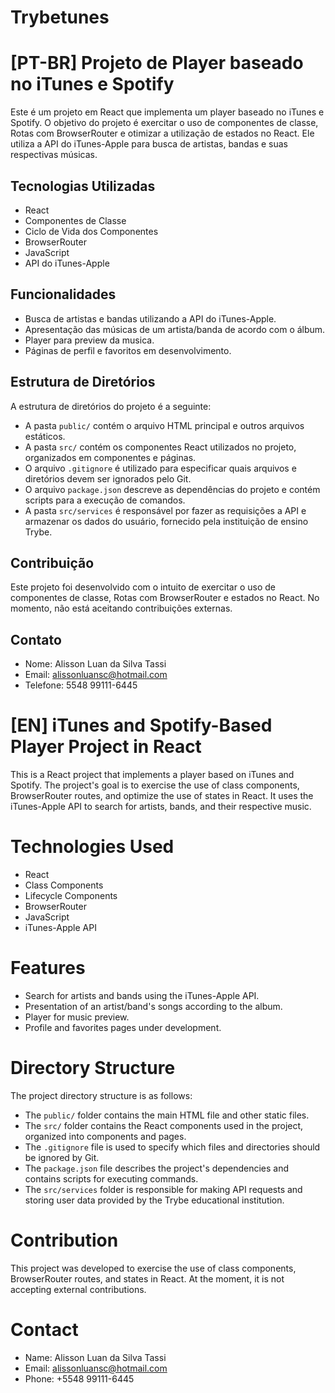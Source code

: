 # Trybetunes
# [PT-BR] Projeto de Player baseado no iTunes e Spotify

Este é um projeto em React que implementa um player baseado no iTunes e Spotify. O objetivo do projeto é exercitar o uso de componentes de classe, Rotas com BrowserRouter e otimizar a utilização de estados no React. Ele utiliza a API do iTunes-Apple para busca de artistas, bandas e suas respectivas músicas.

## Tecnologias Utilizadas

- React
- Componentes de Classe
- Ciclo de Vida dos Componentes
- BrowserRouter
- JavaScript
- API do iTunes-Apple

## Funcionalidades

- Busca de artistas e bandas utilizando a API do iTunes-Apple.
- Apresentação das músicas de um artista/banda de acordo com o álbum.
- Player para preview da musica.
- Páginas de perfil e favoritos em desenvolvimento.

## Estrutura de Diretórios

A estrutura de diretórios do projeto é a seguinte:

- A pasta `public/` contém o arquivo HTML principal e outros arquivos estáticos.
- A pasta `src/` contém os componentes React utilizados no projeto, organizados em componentes e páginas.
- O arquivo `.gitignore` é utilizado para especificar quais arquivos e diretórios devem ser ignorados pelo Git.
- O arquivo `package.json` descreve as dependências do projeto e contém scripts para a execução de comandos.
- A pasta `src/services` é responsável por fazer as requisições a API e armazenar os dados do usuário, fornecido pela instituição de ensino Trybe.

## Contribuição

Este projeto foi desenvolvido com o intuito de exercitar o uso de componentes de classe, Rotas com BrowserRouter e estados no React. No momento, não está aceitando contribuições externas.

## Contato

- Nome: Alisson Luan da Silva Tassi
- Email: alissonluansc@hotmail.com
- Telefone: 5548 99111-6445

# [EN] iTunes and Spotify-Based Player Project in React
This is a React project that implements a player based on iTunes and Spotify. The project's goal is to exercise the use of class components, BrowserRouter routes, and optimize the use of states in React. It uses the iTunes-Apple API to search for artists, bands, and their respective music.

# Technologies Used
- React
- Class Components
- Lifecycle Components
- BrowserRouter
- JavaScript
- iTunes-Apple API

# Features
- Search for artists and bands using the iTunes-Apple API.
- Presentation of an artist/band's songs according to the album.
- Player for music preview.
- Profile and favorites pages under development.

# Directory Structure
The project directory structure is as follows:

- The `public/` folder contains the main HTML file and other static files.
- The `src/` folder contains the React components used in the project, organized into components and pages.
- The `.gitignore` file is used to specify which files and directories should be ignored by Git.
- The `package.json` file describes the project's dependencies and contains scripts for executing commands.
- The `src/services` folder is responsible for making API requests and storing user data provided by the Trybe educational institution.

# Contribution
This project was developed to exercise the use of class components, BrowserRouter routes, and states in React. At the moment, it is not accepting external contributions.

# Contact
- Name: Alisson Luan da Silva Tassi
- Email: alissonluansc@hotmail.com
- Phone: +5548 99111-6445
